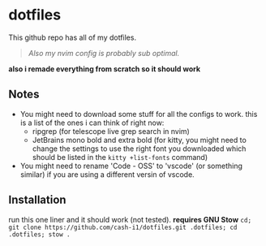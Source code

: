 # dotfiles
This github repo has all of my dotfiles.

> _Also my nvim config is probably sub optimal._

**also i remade everything from scratch so it should work**

## Notes
- You might need to download some stuff for all the configs to work. this is a list of the ones i can think of right now:
    - ripgrep (for telescope live grep search in nvim)
    - JetBrains mono bold and extra bold (for kitty, you might need to change the settings to use the right font you downloaded which should be listed in the `kitty +list-fonts` command)
- You might need to rename 'Code - OSS' to 'vscode' (or something similar) if you are using a different versin of vscode.

## Installation
run this one liner and it should work (not tested). **requires GNU Stow**
`cd; git clone https://github.com/cash-i1/dotfiles.git .dotfiles; cd .dotfiles; stow .`

